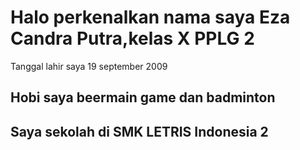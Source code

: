 <h1>Halo perkenalkan nama saya Eza Candra Putra,kelas X PPLG 2</h1>
<p>Tanggal lahir saya 19 september 2009</p>
<h2>Hobi saya beermain game dan badminton</h2>
<h2>Saya sekolah di SMK LETRIS Indonesia 2</h2>
